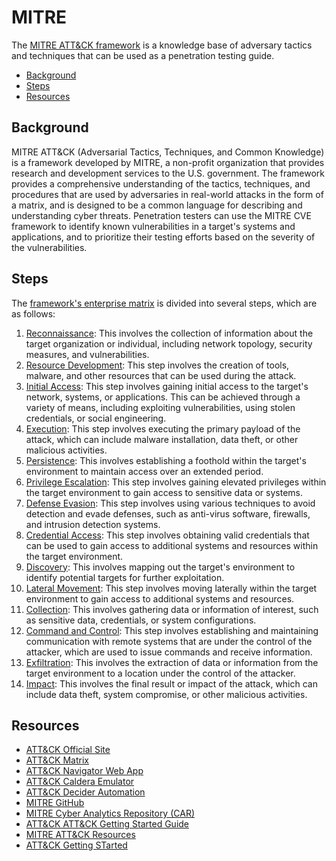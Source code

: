 # MITRE

The [MITRE ATT&CK framework](https://attack.mitre.org/) is a knowledge base of adversary tactics and techniques that can be used as a penetration testing guide.

* [Background](#background)
* [Steps](#steps)
* [Resources](#resources)

## Background

MITRE ATT&CK (Adversarial Tactics, Techniques, and Common Knowledge) is a framework developed by MITRE, a non-profit organization that provides research and development services to the U.S. government. The framework provides a comprehensive understanding of the tactics, techniques, and procedures that are used by adversaries in real-world attacks in the form of a matrix, and is designed to be a common language for describing and understanding cyber threats. Penetration testers can use the MITRE CVE framework to identify known vulnerabilities in a target's systems and applications, and to prioritize their testing efforts based on the severity of the vulnerabilities.

## Steps

The [framework's enterprise matrix](https://attack.mitre.org/matrices/enterprise/) is divided into several steps, which are as follows:

1. [Reconnaissance](https://attack.mitre.org/tactics/TA0043/): This involves the collection of information about the target organization or individual, including network topology, security measures, and vulnerabilities.
2. [Resource Development](https://attack.mitre.org/tactics/TA0042): This step involves the creation of tools, malware, and other resources that can be used during the attack.
3. [Initial Access](https://attack.mitre.org/tactics/TA0001): This step involves gaining initial access to the target's network, systems, or applications. This can be achieved through a variety of means, including exploiting vulnerabilities, using stolen credentials, or social engineering.
4. [Execution](https://attack.mitre.org/tactics/TA0002): This step involves executing the primary payload of the attack, which can include malware installation, data theft, or other malicious activities.
5. [Persistence](https://attack.mitre.org/tactics/TA0003): This involves establishing a foothold within the target's environment to maintain access over an extended period.
6. [Privilege Escalation](https://attack.mitre.org/tactics/TA0003): This step involves gaining elevated privileges within the target environment to gain access to sensitive data or systems.
7. [Defense Evasion](https://attack.mitre.org/tactics/TA0005): This step involves using various techniques to avoid detection and evade defenses, such as anti-virus software, firewalls, and intrusion detection systems.
8. [Credential Access](https://attack.mitre.org/tactics/TA0006): This step involves obtaining valid credentials that can be used to gain access to additional systems and resources within the target environment.
9. [Discovery](https://attack.mitre.org/tactics/TA0007): This involves mapping out the target's environment to identify potential targets for further exploitation.
10. [Lateral Movement](https://attack.mitre.org/tactics/TA0008): This step involves moving laterally within the target environment to gain access to additional systems and resources.
11. [Collection](https://attack.mitre.org/tactics/TA0009): This involves gathering data or information of interest, such as sensitive data, credentials, or system configurations.
12. [Command and Control](https://attack.mitre.org/tactics/TA0011): This step involves establishing and maintaining communication with remote systems that are under the control of the attacker, which are used to issue commands and receive information.
13. [Exfiltration](https://attack.mitre.org/tactics/TA0010): This involves the extraction of data or information from the target environment to a location under the control of the attacker.
14. [Impact](https://attack.mitre.org/tactics/TA0010): This involves the final result or impact of the attack, which can include data theft, system compromise, or other malicious activities.

## Resources

* [ATT&CK Official Site](https://attack.mitre.org)
* [ATT&CK Matrix](https://attack.mitre.org/matrices/enterprise)
* [ATT&CK Navigator Web App](https://mitre-attack.github.io/attack-navigator)
* [ATT&CK Caldera Emulator](https://github.com/mitre/caldera)
* [ATT&CK Decider Automation](https://github.com/cisagov/decider)
* [MITRE GitHub](https://mitre.github.io)
* [MITRE Cyber Analytics Repository (CAR)](https://car.mitre.org)
* [ATT&CK ATT&CK Getting Started Guide](https://www.mitre.org/sites/default/files/2021-11/getting-started-with-attack-october-2019.pdf)
* [MITRE ATT&CK Resources](https://attack.mitre.org/resources)
* [ATT&CK Getting STarted](https://attack.mitre.org/resources/getting-started)
